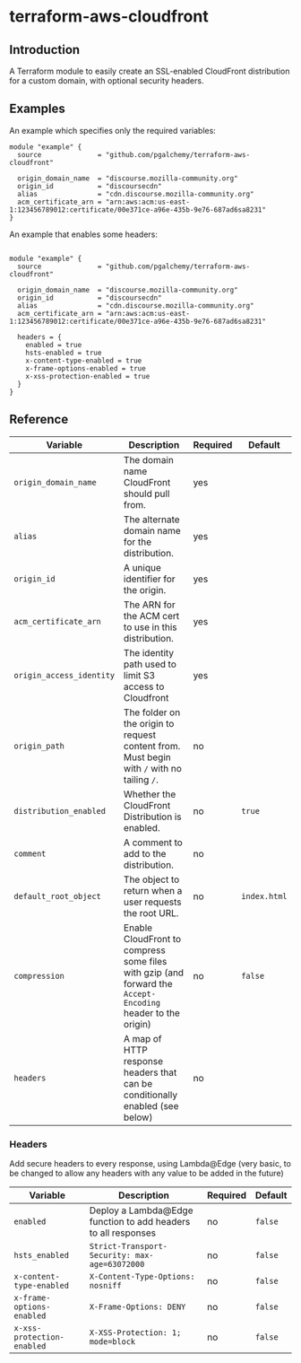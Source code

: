 # terraform-aws-cloudfront

## Introduction
A Terraform module to easily create an SSL-enabled CloudFront distribution for a custom domain, with optional security headers.

## Examples
An example which specifies only the required variables:
```
module "example" {
  source              = "github.com/pgalchemy/terraform-aws-cloudfront"

  origin_domain_name  = "discourse.mozilla-community.org"
  origin_id           = "discoursecdn"
  alias               = "cdn.discourse.mozilla-community.org"
  acm_certificate_arn = "arn:aws:acm:us-east-1:123456789012:certificate/00e371ce-a96e-435b-9e76-687ad6sa8231"
}

```

An example that enables some headers:
```

module "example" {
  source              = "github.com/pgalchemy/terraform-aws-cloudfront"

  origin_domain_name  = "discourse.mozilla-community.org"
  origin_id           = "discoursecdn"
  alias               = "cdn.discourse.mozilla-community.org"
  acm_certificate_arn = "arn:aws:acm:us-east-1:123456789012:certificate/00e371ce-a96e-435b-9e76-687ad6sa8231"

  headers = {
    enabled = true
    hsts-enabled = true
    x-content-type-enabled = true
    x-frame-options-enabled = true
    x-xss-protection-enabled = true
  }
}
```
## Reference

| Variable              | Description                                                                                | Required     | Default  |
| -------------          |-------------                                                                               |----------    | ----- |
| `origin_domain_name`     | The domain name CloudFront should pull from.                                                | yes          |  |
| `alias`     | The alternate domain name for the distribution.                                                | yes          |  |
| `origin_id`              | A unique identifier for the origin.                                                        | yes          |  |
| `acm_certificate_arn`              | The ARN for the ACM cert to use in this distribution.                                                        | yes          |  |
| `origin_access_identity` | The identity path used to limit S3 access to Cloudfront | yes |  |
| `origin_path`            | The folder on the origin to request content from. Must begin with `/` with no tailing `/`.  | no           |    |
| `distribution_enabled`           | Whether the CloudFront Distribution is enabled.  | no           |    `true` |
| `comment`           | A comment to add to the distribution.  | no           |    |
| `default_root_object`           | The object to return when a user requests the root URL.  | no           |  `index.html`  |
| `compression` | Enable CloudFront to compress some files with gzip (and forward the `Accept-Encoding` header to the origin) | no | `false`
| `headers` | A map of HTTP response headers that can be conditionally enabled (see below) | no | | |

### Headers
Add secure headers to every response, using Lambda@Edge (very basic, to be changed to allow any headers with any value to be added in the future)

| Variable              | Description                                                                                | Required     | Default  |
| -------------          |-------------                                                                               |----------    | ----- |
| `enabled`     | Deploy a Lambda@Edge function to add headers to all responses                                                 | no          | `false` |
| `hsts_enabled`     |`Strict-Transport-Security: max-age=63072000`                                                | no          | `false` |
| `x-content-type-enabled`              | `X-Content-Type-Options: nosniff`                                                        | no          | `false` |
| `x-frame-options-enabled`              | `X-Frame-Options: DENY`                                                        | no          | `false` |
| `x-xss-protection-enabled`              | `X-XSS-Protection: 1; mode=block`                                                        | no          | `false` | |
